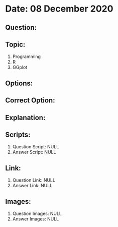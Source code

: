 # Date: 08 December 2020

## Question:

## Topic:
1. Programming
2. R
3. GGplot

## Options:

## Correct Option:

## Explanation:

## Scripts:
1. Question Script: NULL
2. Answer Script: NULL

## Link:
1. Question Link: NULL
2. Answer Link: NULL

## Images:
1. Question Images: NULL
2. Answer Images: NULL
